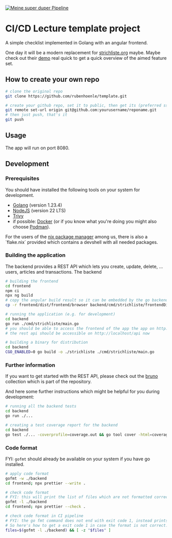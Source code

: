 [![Meine super duper Pipeline](https://github.com/FlorianPall/templateCICD/actions/workflows/example.yml/badge.svg)](https://github.com/FlorianPall/templateCICD/actions/workflows/example.yml)

# CI/CD Lecture template project

A simple checklist implemented in Golang with an angular frontend.

One day it will be a modern replacement for [strichliste.org](https://strichliste.org) maybe. 
Maybe check out their [demo](https://demo.strichliste.org) real quick to get a quick overview of the aimed feature set.

## How to create your own repo

```bash
# clone the original repo
git clone https://github.com/rubenhoenle/template.git

# create your github repo, set it to public, then get its (preferred ssh) clone url
git remote set-url origin git@github.com:yourusername/reponame.git
# then just push, that's it
git push
```

## Usage

The app will run on port 8080. 

## Development

### Prerequisites

You should have installed the following tools on your system for development.

* [Golang](https://go.dev/doc/install) (version 1.23.4)
* [NodeJS](https://nodejs.org/en/download) (version 22 LTS)
* [Trivy](https://github.com/aquasecurity/trivy/releases)
* if possible: [Docker](https://docs.docker.com/get-started/get-docker/) (or if you know what you're doing you might also choose [Podman](https://podman.io/)).

For the users of the [nix package manager](https://nixos.org) among us, there is also a ´flake.nix´ provided which contains a devshell with all needed packages.

### Building the application

The backend provides a REST API which lets you create, update, delete, ... users, articles and transactions. 
The backend 

```bash
# building the frontend
cd frontend
npm ci
npx ng build
# copy the angular build result so it can be embedded by the go backend
cp -r frontend/dist/frontend/browser backend/cmd/strichliste/frontendDist

# running the application (e.g. for development)
cd backend
go run ./cmd/strichliste/main.go 
# you should be able to access the frontend of the app the app on http://localhost:8080 now in your browser
# the rest api should be accessible on http://localhost/api now

# building a binary for distribution
cd backend
CGO_ENABLED=0 go build -o ./strichliste ./cmd/strichliste/main.go
```

### Further information

If you want to get started with the REST API, please check out the [bruno](https://github.com/usebruno/bruno) collection which is part of the repository.

And here some further instructions which might be helpful for you during development:

```bash
# running all the backend tests
cd backend
go run ./...

# creating a test coverage report for the backend
cd backend
go test ./... -coverprofile=coverage.out && go tool cover -html=coverage.out -o coverage.html
```

### Code format

FYI: `gofmt` should already be available on your system if you have go installed.

```bash
# apply code format
gofmt -w ./backend
cd frontend; npx prettier --write .

# check code format
# FYI: this will print the list of files which are not formatted correctly
gofmt -l ./backend
cd frontend; npx prettier --check .

# check code format in CI pipeline
# FYI: the go fmt command does not end with exit code 1, instead prints only the list of files which are not formatted correctly. 
# So here's how to get a exit code 1 in case the format is not correct.
files=$(gofmt -l ./backend) && [ -z "$files" ]
```



